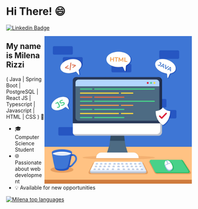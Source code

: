 <h1>Hi There! 😄</h1>

[![Linkedin Badge](https://img.shields.io/badge/-LinkedIn-6633cc?style=flat-square&logo=Linkedin&logoColor=white&link=https://www.linkedin.com/in/milena-clara-ribeiro-a38944254/)](https://www.linkedin.com/in/milena-clara-ribeiro-a38944254/)

<img align="right" alt="Computer image" src="./computer.jpg"  width="400px"/>

## My name is Milena Rizzi

( Java | Spring Boot | PostgreSQL | React JS | Typescript | Javascript | HTML | CSS ) 🚀 

- 🎓 Computer Science Student
- 🌐 Passionate about web development
- 💡 Available for new opportunities

<div align="left">

[![Milena top languages](https://github-readme-stats.vercel.app/api/top-langs/?username=MilenaRizzi&theme=blue-white)](https://github.com/anuraghazra/github-readme-stats)

</div>
